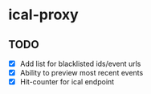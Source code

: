 # ical-proxy

## TODO

- [x] Add list for blacklisted ids/event urls
- [x] Ability to preview most recent events
- [x] Hit-counter for ical endpoint
